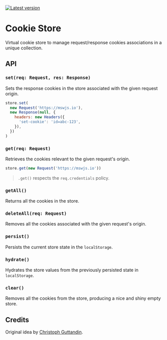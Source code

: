 [![Latest version](https://img.shields.io/npm/v/virtual-cookies.svg)](https://www.npmjs.com/package/virtual-cookies)

# Cookie Store

Virtual cookie store to manage request/response cookies associations in a unique collection.

## API

### `set(req: Request, res: Response)`

Sets the response cookies in the store associated with the given request origin.

```js
store.set(
  new Request('https://mswjs.io'),
  new Response(null, {
    headers: new Headers({
      'set-cookie': 'id=abc-123',
    }),
  })
)
```

### `get(req: Request)`

Retrieves the cookies relevant to the given request's origin.

```js
store.get(new Request('https://mswjs.io'))
```

> `.get()` respects the `req.credentials` policy.

### `getAll()`

Returns all the cookies in the store.

### `deleteAll(req: Request)`

Removes all the cookies associated with the given request's origin.

### `persist()`

Persists the current store state in the `localStorage`.

### `hydrate()`

Hydrates the store values from the previously persisted state in `localStorage`.

### `clear()`

Removes all the cookies from the store, producing a nice and shiny empty store.

## Credits

Original idea by [
Christoph Guttandin](https://github.com/chrisguttandin).

